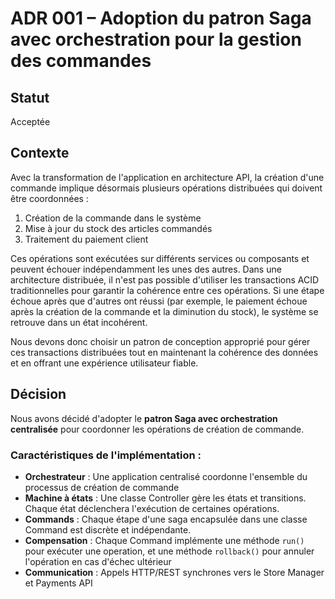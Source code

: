 # ADR 001 – Adoption du patron Saga avec orchestration pour la gestion des commandes

## Statut
Acceptée

## Contexte
Avec la transformation de l'application en architecture API, la création d'une commande implique désormais plusieurs opérations distribuées qui doivent être coordonnées :
1. Création de la commande dans le système
2. Mise à jour du stock des articles commandés
3. Traitement du paiement client

Ces opérations sont exécutées sur différents services ou composants et peuvent échouer indépendamment les unes des autres. Dans une architecture distribuée, il n'est pas possible d'utiliser les transactions ACID traditionnelles pour garantir la cohérence entre ces opérations. Si une étape échoue après que d'autres ont réussi (par exemple, le paiement échoue après la création de la commande et la diminution du stock), le système se retrouve dans un état incohérent.

Nous devons donc choisir un patron de conception approprié pour gérer ces transactions distribuées tout en maintenant la cohérence des données et en offrant une expérience utilisateur fiable.

## Décision
Nous avons décidé d'adopter le **patron Saga avec orchestration centralisée** pour coordonner les opérations de création de commande.

### Caractéristiques de l'implémentation :
- **Orchestrateur** : Une application centralisé coordonne l'ensemble du processus de création de commande
- **Machine à états** : Une classe Controller gère les états et transitions. Chaque état déclenchera l'exécution de certaines opérations.
- **Commands** : Chaque étape d'une saga encapsulée dans une classe Command est discrète et indépendante.
- **Compensation** : Chaque Command implémente une méthode `run()` pour exécuter une operation, et une méthode `rollback()` pour annuler l'opération en cas d'échec ultérieur 
- **Communication** : Appels HTTP/REST synchrones vers le Store Manager et Payments API
